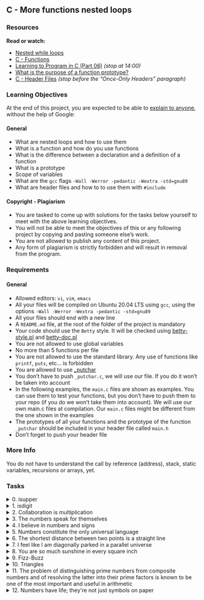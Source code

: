 ## C - More functions nested loops
### Resources
**Read or watch:**
- [Nested while loops](https://www.youtube.com/watch?v=Z3iGeQ1gIss)
- [C - Functions](https://www.tutorialspoint.com/cprogramming/c_functions.htm)
- [Learning to Program in C (Part 06)](https://www.youtube.com/watch?v=qMlnFwYdqIw) *(stop at 14:00)*
- [What is the purpose of a function prototype?](https://www.geeksforgeeks.org/what-is-the-purpose-of-a-function-prototype/)
- [C - Header Files](https://www.tutorialspoint.com/cprogramming/c_header_files.htm) *(stop before the “Once-Only Headers” paragraph)*

### Learning Objectives
At the end of this project, you are expected to be able to [explain to anyone](https://google.com), without the help of Google:

#### General
- What are nested loops and how to use them
- What is a function and how do you use functions
- What is the difference between a declaration and a definition of a function
- What is a prototype
- Scope of variables
- What are the ```gcc``` flags ```-Wall -Werror -pedantic -Wextra -std=gnu89```
- What are header files and how to to use them with ```#include```

#### Copyright - Plagiarism
- You are tasked to come up with solutions for the tasks below yourself to meet with the above learning objectives.
- You will not be able to meet the objectives of this or any following project by copying and pasting someone else’s work.
- You are not allowed to publish any content of this project.
- Any form of plagiarism is strictly forbidden and will result in removal from the program.

### Requirements

#### General
- Allowed editors: ```vi```, ```vim```, ```emacs```
- All your files will be compiled on Ubuntu 20.04 LTS using ```gcc```, using the options ```-Wall -Werror -Wextra -pedantic -std=gnu89```
- All your files should end with a new line
- A ```README.md``` file, at the root of the folder of the project is mandatory
- Your code should use the ```Betty``` style. It will be checked using [betty-style.pl](https://github.com/alx-tools/Betty/blob/master/betty-style.pl) and [betty-doc.pl](https://github.com/alx-tools/Betty/blob/master/betty-doc.pl)
- You are not allowed to use global variables
- No more than 5 functions per file
- You are not allowed to use the standard library. Any use of functions like ```printf```, ```puts```, etc… is forbidden
- You are allowed to use [_putchar](https://github.com/alx-tools/_putchar.c/blob/master/_putchar.c)
- You don’t have to push ```_putchar.c```, we will use our file. If you do it won’t be taken into account
- In the following examples, the ```main.c``` files are shown as examples. You can use them to test your functions, but you don’t have to push them to your repo (if you do we won’t take them into account). We will use our own main.c files at compilation. Our ```main.c``` files might be different from the one shown in the examples
- The prototypes of all your functions and the prototype of the function ```_putchar``` should be included in your header file called ```main.h```
- Don’t forget to push your header file

### More Info
You do not have to understand the call by reference (address), stack, static variables, recursions or arrays, yet.

### Tasks

<details>
<summary>0. isupper</summary>

Write a function that checks for uppercase character.
- Prototype: ```int _isupper(int c);```
- Returns ```1``` if ```c``` is uppercase
- Returns ```0``` otherwise
FYI: The standard library provides a similar function: ```isupper```. Run ```man isupper``` to learn more.
```shell
julien@ubuntu:~/0x04$ cat 0-main.c
#include "main.h"
#include <stdio.h>

/**
 * main - check the code.
 *
 * Return: Always 0.
 */
int main(void)
{
    char c;

    c = 'A';
    printf("%c: %d\n", c, _isupper(c));
    c = 'a';
    printf("%c: %d\n", c, _isupper(c));
    return (0);
}
julien@ubuntu:~/0x04$ gcc -Wall -pedantic -Werror -Wextra -std=gnu89 0-main.c 0-isupper.c -o 0-isuper
julien@ubuntu:~/0x04$ ./0-isuper 
A: 1
a: 0
julien@ubuntu:~/0x04$ 
```
***
**Repo:**
- GitHub repository: ```alx-low_level_programming```
- Directory: ```0x04-more_functions_nested_loops```
- File: ```0-isupper.c```
</details>

<details>
<summary>1. isdigit</summary>

Write a function that checks for a digit (0 through 9).
- Prototype: ```int _isdigit(int c);```
- Returns ```1``` if ```c``` is a digit
- Returns ```0``` otherwise
FYI: The standard library provides a similar function: ```isdigit```. Run ```man isdigit``` to learn more.
```shell
julien@ubuntu:~/0x04$ cat 1-main.c 
#include "main.h"
#include <stdio.h>

/**
 * main - check the code
 *
 * Return: Always 0.
 */
int main(void)
{
    char c;

    c = '0';
    printf("%c: %d\n", c, _isdigit(c));
    c = 'a';
    printf("%c: %d\n", c, _isdigit(c));
    return (0);
}
julien@ubuntu:~/0x04$ gcc -Wall -pedantic -Werror -Wextra -std=gnu89 1-main.c 1-isdigit.c -o 1-isdigit
julien@ubuntu:~/0x04$ ./1-isdigit 
0: 1
a: 0
julien@ubuntu:~/0x04$
```
***
**Repo:**
- GitHub repository: ```alx-low_level_programming```
- Directory: ```0x04-more_functions_nested_loops```
- File: ```1-isdigit.c```
</details>

<details>
<summary>2. Collaboration is multiplication</summary>

Write a function that multiplies two integers.
- Prototype: ```int mul(int a, int b);```
```shell
julien@ubuntu:~/0x04$ cat 2-main.c
#include "main.h"
#include <stdio.h>

/**
 * main - check the code
 *
 * Return: Always 0.
 */
int main(void)
{
    printf("%d\n", mul(98, 1024));
    printf("%d\n", mul(-402, 4096));
    return (0);
}
julien@ubuntu:~/0x04$ gcc -Wall -pedantic -Werror -Wextra -std=gnu89 2-main.c 2-mul.c -o 2-mul
julien@ubuntu:~/0x04$ ./2-mul 
100352
-1646592
julien@ubuntu:~/0x04$
```
***
**Repo:**
- GitHub repository: ```alx-low_level_programming```
- Directory: ```0x04-more_functions_nested_loops```
- File: ```2-mul.c```
</details>

<details>
<summary>3. The numbers speak for themselves</summary>

Write a function that prints the numbers, from ```0``` to ```9```, followed by a new line.
- Prototype: ```void print_numbers(void);```
- You can only use ```_putchar``` twice in your code
```shell
julien@ubuntu:~/0x04$ cat 3-main.c 
#include "main.h"

/**
 * main - check the code
 *
 * Return: Always 0.
 */
int main(void)
{
    print_numbers();
    return (0);
}
julien@ubuntu:~/0x04$ gcc -Wall -pedantic -Werror -Wextra -std=gnu89 _putchar.c 3-main.c 3-print_numbers.c -o 3-print_numbers
julien@ubuntu:~/0x04$ ./3-print_numbers | cat -e
0123456789$
julien@ubuntu:~/0x04$
```
***
**Repo:**
- GitHub repository: ```alx-low_level_programming```
- Directory: ```0x04-more_functions_nested_loops```
- File: ```3-print_numbers.c```
</details>

<details>
<summary>4. I believe in numbers and signs</summary>

Write a function that prints the numbers, from ```0``` to ```9```, followed by a new line.
- Prototype: ```void print_most_numbers(void);```
- Do not print ```2``` and ```4```
- You can only use ```_putchar``` twice in your code
```shell
julien@ubuntu:~/0x04$ cat 4-main.c
#include "main.h"

/**
 * main - check the code
 *
 * Return: Always 0.
 */
int main(void)
{
    print_most_numbers();
    return (0);
}
julien@ubuntu:~/0x04$ gcc -Wall -pedantic -Werror -Wextra -std=gnu89 _putchar.c 4-main.c 4-print_most_numbers.c -o 4-print_most_numbers
julien@ubuntu:~/0x04$ ./4-print_most_numbers 
01356789
julien@ubuntu:~/0x04$
```
***
**Repo:**
- GitHub repository: ```alx-low_level_programming```
- Directory: ```0x04-more_functions_nested_loops```
- File: ```4-print_most_numbers.c```
</details>

<details>
<summary>5. Numbers constitute the only universal language</summary>

Write a function that prints 10 times the numbers, from ```0``` to ```14```, followed by a new line.
- Prototype: ```void more_numbers(void);```
- You can only use ```_putchar``` three times in your code
```shell
julien@ubuntu:~/0x04$ cat 5-main.c
#include "main.h"

/**
 * main - check the code
 *
 * Return: Always 0.
 */
int main(void)
{
    more_numbers();
    return (0);
}
julien@ubuntu:~/0x04$ gcc -Wall -pedantic -Werror -Wextra -std=gnu89 _putchar.c 5-main.c 5-more_numbers.c -o 5-more_numbers
julien@ubuntu:~/0x04$ ./5-more_numbers 
01234567891011121314
01234567891011121314
01234567891011121314
01234567891011121314
01234567891011121314
01234567891011121314
01234567891011121314
01234567891011121314
01234567891011121314
01234567891011121314
julien@ubuntu:~/0x04
```
***
**Repo:**
- GitHub repository: ```alx-low_level_programming```
- Directory: ```0x04-more_functions_nested_loops```
- File: ```5-more_numbers.c```
</details>

<details>
<summary>6. The shortest distance between two points is a straight line</summary>

Write a function that draws a straight line in the terminal.
- Prototype: ```void print_line(int n);```
- You can only use ```_putchar``` function to print
- Where ```n``` is the number of times the character ```_``` should be printed
- The line should end with a ```\n```
- If ```n``` is ```0``` or less, the function should only print ```\n```
```shell
julien@ubuntu:~/0x04$ cat 6-main.c
#include "main.h"

/**
 * main - check the code
 *
 * Return: Always 0.
 */
int main(void)
{
    print_line(0);
    print_line(2);
    print_line(10);
    print_line(-4);
    return (0);
}
julien@ubuntu:~/0x04$ gcc -Wall -pedantic -Werror -Wextra -std=gnu89 _putchar.c 6-main.c 6-print_line.c -o 6-lines
julien@ubuntu:~/0x04$ ./6-lines | cat -e
$
__$
__________$
$
julien@ubuntu:~/0x04$
```
***
**Repo:**
- GitHub repository: ```alx-low_level_programming```
- Directory: ```0x04-more_functions_nested_loops```
- File: ```6-print_line.c```
</details>

<details>
<summary>7. I feel like I am diagonally parked in a parallel universe</summary>

Write a function that draws a diagonal line on the terminal.
- Prototype: ```void print_diagonal(int n);```
- You can only use ```_putchar``` function to print
- Where ```n``` is the number of times the character ```\``` should be printed
- The diagonal should end with a ```\n```
- If ```n``` is ```0``` or less, the function should only print a ```\n```
```shell
julien@ubuntu:~/0x04$ cat 7-main.c
#include "main.h"

/**
 * main - check the code
 *
 * Return: Always 0.
 */
int main(void)
{
    print_diagonal(0);
    print_diagonal(2);
    print_diagonal(10);
    print_diagonal(-4);
    return (0);
}
julien@ubuntu:~/0x04$ gcc -Wall -pedantic -Werror -Wextra -std=gnu89 _putchar.c 7-main.c 7-print_diagonal.c -o 7-diagonals
julien@ubuntu:~/0x04$ ./7-diagonals | cat -e
$
\$
 \$
\$
 \$
  \$
   \$
    \$
     \$
      \$
       \$
        \$
         \$
$
julien@ubuntu:~/0x04$
```
***
**Repo:**
- GitHub repository: ```alx-low_level_programming```
- Directory: ```0x04-more_functions_nested_loops```
- File: ```7-print_diagonal.c```
</details>

<details>
<summary>8. You are so much sunshine in every square inch</summary>

Write a function that prints a square, followed by a new line.
- Prototype: ```void print_square(int size);```
- You can only use ```_putchar``` function to print
- Where ```size``` is the size of the square
- If ```size``` is ```0``` or less, the function should print only a new line
- Use the character ```#``` to print the square
```shell
julien@ubuntu:~/0x04$ cat 8-main.c 
#include "main.h"

/**
 * main - check the code
 *
 * Return: Always 0.
 */
int main(void)
{
    print_square(2);
    print_square(10);
    print_square(0);
    return (0);
}

julien@ubuntu:~/0x04$ gcc -Wall -pedantic -Werror -Wextra -std=gnu89 _putchar.c 8-main.c 8-print_square.c -o 8-squares
julien@ubuntu:~/0x04$ ./8-squares 
##
##
##########
##########
##########
##########
##########
##########
##########
##########
##########
##########

julien@ubuntu:~/0x04$
```
***
**Repo:**
- GitHub repository: ```alx-low_level_programming```
- Directory: ```0x04-more_functions_nested_loops```
- File: ```8-print_square.c```
</details>

<details>
<summary>9. Fizz-Buzz</summary>

The “Fizz-Buzz test” is an interview question designed to help filter out the 99.5% of programming job candidates who can’t seem to program their way out of a wet paper bag.

Write a program that prints the numbers from ```1``` to ```100```, followed by a new line. But for multiples of three print ```Fizz``` instead of the number and for the multiples of five print ```Buzz```. For numbers which are multiples of both three and five print ```FizzBuzz```.
- Each number or word should be separated by a space
- You are allowed to use the standard library
```shell
julien@ubuntu:~/0x04$ gcc -Wall -pedantic -Werror -Wextra -std=gnu89 9-fizz_buzz.c -o 9-fizz_buzz
julien@ubuntu:~/0x04$ ./9-fizz_buzz 
1 2 Fizz 4 Buzz Fizz 7 8 Fizz Buzz 11 Fizz 13 14 FizzBuzz 16 17 Fizz 19 Buzz Fizz 22 23 Fizz Buzz 26 Fizz 28 29 FizzBuzz 31 32 Fizz 34 Buzz Fizz 37 38 Fizz Buzz 41 Fizz 43 44 FizzBuzz 46 47 Fizz 49 Buzz Fizz 52 53 Fizz Buzz 56 Fizz 58 59 FizzBuzz 61 62 Fizz 64 Buzz Fizz 67 68 Fizz Buzz 71 Fizz 73 74 FizzBuzz 76 77 Fizz 79 Buzz Fizz 82 83 Fizz Buzz 86 Fizz 88 89 FizzBuzz 91 92 Fizz 94 Buzz Fizz 97 98 Fizz Buzz
julien@ubuntu:~/0x04$
```
***
**Repo:**
- GitHub repository: ```alx-low_level_programming```
- Directory: ```0x04-more_functions_nested_loops```
- File: ```9-fizz_buzz.c```
</details>

<details>
<summary>10. Triangles</summary>

Write a function that prints a triangle, followed by a new line.
- Prototype: ```void print_triangle(int size);```
- You can only use ```_putchar``` function to print
- Where ```size``` is the size of the triangle
- If ```size``` is ```0``` or less, the function should print only a new line
- Use the character ```#``` to print the triangle
```shell
julien@ubuntu:~/0x04$ cat 10-main.c 
#include "main.h"

/**
 * main - check the code
 *
 * Return: Always 0.
 */
int main(void)
{
    print_triangle(2);
    print_triangle(10);
    print_triangle(1);
    print_triangle(0);
    return (0);
}
julien@ubuntu:~/0x04$ gcc -Wall -pedantic -Werror -Wextra -std=gnu89 _putchar.c 10-main.c 10-print_triangle.c -o 10-triangles
julien@ubuntu:~/0x04$ ./10-triangles 
 #
##
         #
        ##
       ###
      ####
     #####
    ######
   #######
  ########
 #########
##########
#

julien@ubuntu:~/0x04$ ./10-triangles | tr ' ' . | cat -e
.#$
##$
.........#$
........##$
.......###$
......####$
.....#####$
....######$
...#######$
..########$
.#########$
##########$
#$
$
julien@ubuntu:~/0x04$
```
***
**Repo:**
- GitHub repository: ```alx-low_level_programming```
- Directory: ```0x04-more_functions_nested_loops```
- File: ```10-print_triangle.c```
</details>

<details>
<summary>11. The problem of distinguishing prime numbers from composite numbers and of resolving the latter into their prime factors is known to be one of the most important and useful in arithmetic</summary>

The prime factors of ```1231952``` are ```2```, ```2```, ```2```, ```2```, ```37``` and ```2081```.

Write a program that finds and prints the largest prime factor of the number ```612852475143```, followed by a new line.
- You are allowed to use the standard library
- Your program will be compiled with this command: ```gcc -Wall -pedantic -Werror -Wextra -std=gnu89 100-prime_factor.c -o 100-prime_factor -lm```

***
**Repo:**
- GitHub repository: ```alx-low_level_programming```
- Directory: ```0x04-more_functions_nested_loops```
- File: ```100-prime_factor.c```
</details>

<details>
<summary>12. Numbers have life; they're not just symbols on paper</summary>

Write a function that prints an integer.
- Prototype: ```void print_number(int n);```
- You can only use ```_putchar``` function to print
- You are not allowed to use ```long```
- You are not allowed to use arrays or pointers
- You are not allowed to hard-code special values
```shell
julien@ubuntu:~/0x04$ cat 101-main.c
#include "main.h"

/**
 * main - check the code
 *
 * Return: Always 0.
 */
int main(void)
{
    print_number(98);
    _putchar('\n');
    print_number(402);
    _putchar('\n');
    print_number(1024);
    _putchar('\n');
    print_number(0);
    _putchar('\n');
    print_number(-98);
    _putchar('\n');
    return (0);
}
julien@ubuntu:~/0x04$ gcc -Wall -pedantic -Werror -Wextra -std=gnu89 _putchar.c 101-main.c 101-print_number.c -o 101-print_numbers
julien@ubuntu:~/0x04$ ./101-print_numbers 
98
402
1024
0
-98
julien@ubuntu:~/0x04$
```
***
**Repo:**
- GitHub repository: ```alx-low_level_programming```
- Directory: ```0x04-more_functions_nested_loops```
- File: ```101-print_number.c```
</details>
